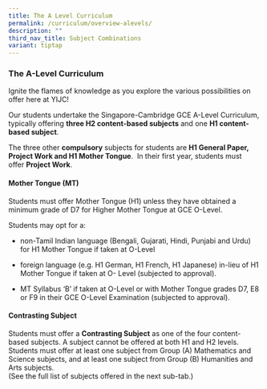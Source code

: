 ```yaml
---
title: The A Level Curriculum
permalink: /curriculum/overview-alevels/
description: ""
third_nav_title: Subject Combinations
variant: tiptap
---
```

<h3><strong>The A-Level Curriculum</strong></h3>
<p>Ignite the flames of knowledge as you explore the various possibilities
on offer here at YIJC!</p>
<p>Our students undertake the Singapore-Cambridge GCE A-Level Curriculum,
typically offering&nbsp;<strong>three H2 content-based subjects</strong>&nbsp;and
one&nbsp;<strong>H1 content-based subject</strong>.&nbsp;</p>
<p>The three other&nbsp;<strong>compulsory</strong>&nbsp;subjects for students
are&nbsp;<strong>H1 General Paper, Project Work and H1 Mother Tongue</strong>.&nbsp;
In their first year, students must offer&nbsp;<strong>Project Work</strong>.</p>
<h4><strong>Mother Tongue (MT)</strong></h4>
<p>Students must offer Mother Tongue (H1) unless they have obtained a minimum
grade of D7 for Higher Mother Tongue at GCE O-Level.</p>
<p>Students may opt for a:</p>
<ul data-tight="true" class="tight">
<li>
<p>non-Tamil Indian language (Bengali, Gujarati, Hindi, Punjabi and Urdu)
for H1 Mother Tongue if taken at O-Level</p>
</li>
<li>
<p>foreign language (e.g. H1 German, H1 French, H1 Japanese) in-lieu of H1
Mother Tongue if taken at O- Level (subjected to approval).</p>
</li>
<li>
<p>MT Syllabus ‘B’ if taken at O-Level or with Mother Tongue grades D7, E8
or F9 in their GCE O-Level Examination (subjected to approval).</p>
</li>
</ul>
<h4><strong>Contrasting Subject</strong></h4>
<p>Students must offer a&nbsp;<strong>Contrasting Subject</strong>&nbsp;as
one of the four content-based subjects. A subject cannot be offered at
both H1 and H2 levels. Students must offer at least one subject from Group
(A) Mathematics and Science subjects, and at least one subject from Group
(B) Humanities and Arts subjects.
<br>(See the full list of subjects offered in the next sub-tab.)</p>